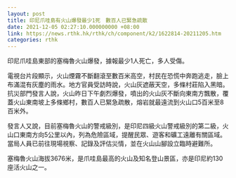 ```yaml
---
layout: post
title: 印尼爪哇島有火山爆發最少1死　數百人已緊急疏散
date: 2021-12-05 02:27:10.000000000 +08:00
link: https://news.rthk.hk/rthk/ch/component/k2/1622814-20211205.htm
categories: rthk
---
```


印尼爪哇島東部的塞梅魯火山爆發，據報最少1人死亡，多人受傷。

電視台片段顯示，火山煙霧不斷翻滾至數百米高空，村民在恐慌中奔跑逃走，臉上布滿混有灰塵的雨水。地方官員受訪時說，火山灰遮蔽天空，多條村莊陷入黑暗。抗災部門發言人說，火山昨日下午劇烈爆發，噴出的火山灰不斷向東南方飄散，覆蓋火山東南坡上多條鄉村，數百人已緊急疏散，熔岩就最遠流到火山口5百米至8百米外。

發言人又說，目前塞梅魯火山的警戒級別，是印尼四級火山警戒級別的第二級，火山口東南方向5公里以內，列為危險區域，提醒民眾、遊客和礦工遠離有關區域。當局人員已前往現場視察、記錄及評估災情，並在火山山腳設立臨時避難所。　

塞梅魯火山海拔3676米，是爪哇島最高的火山及知名登山景區，亦是印尼約130座活火山之一。
